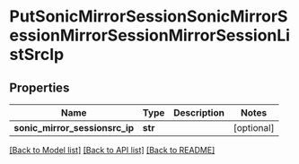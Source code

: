 # PutSonicMirrorSessionSonicMirrorSessionMirrorSessionMirrorSessionListSrcIp

## Properties
Name | Type | Description | Notes
------------ | ------------- | ------------- | -------------
**sonic_mirror_sessionsrc_ip** | **str** |  | [optional] 

[[Back to Model list]](../README.md#documentation-for-models) [[Back to API list]](../README.md#documentation-for-api-endpoints) [[Back to README]](../README.md)


